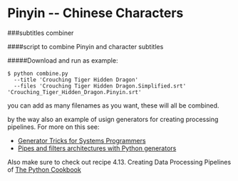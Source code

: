 Pinyin -- Chinese Characters
============================
###subtitles combiner


####script to combine Pinyin and character subtitles

#####Download and run as example:


```
$ python combine.py 
  --title 'Crouching Tiger Hidden Dragon' 
  --files 'Crouching Tiger Hidden Dragon.Simplified.srt' 'Crouching_Tiger_Hidden_Dragon.Pinyin.srt' 
```

you can add as many filenames as you want, these will all be combined. 

by the way also an example of usign generators for creating processing pipelines. 
For more on this see: 

* [Generator Tricks for Systems Programmers](http://www.dabeaz.com/generators/)
* [Pipes and filters architectures with Python generators](http://www.stylight.com/Numbers/pipes-and-filters-architectures-with-python-generators/)

Also make sure to check out recipe 4.13. Creating Data Processing Pipelines of [The Python Cookbook](http://shop.oreilly.com/product/0636920027072.do)